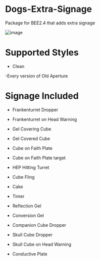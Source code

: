 # Dogs-Extra-Signage
Package for BEE2.4 that adds extra signage

![image](https://user-images.githubusercontent.com/100389777/177050710-deb05350-5b03-46ae-b617-6ac7f814e962.png)

# Supported Styles
- Clean

-Every version of Old Aperture
# Signage Included
- Frankenturret Dropper

- Frankenturret on Head Warning

- Gel Covering Cube

- Gel Covered Cube

- Cube on Faith Plate

- Cube on Faith Plate target

- HEP Hitting Turret

- Cube Fling

- Cake

- Timer

- Reflection Gel

- Conversion Gel

- Companion Cube Dropper

- Skull Cube Dropper

- Skull Cube on Head Warning

- Conductive Plate
